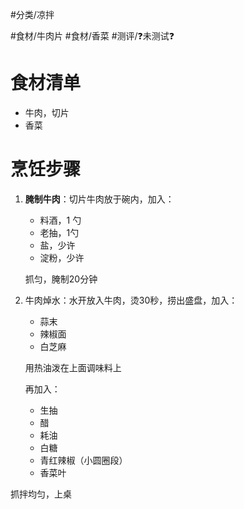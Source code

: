 #分类/凉拌 
 
#食材/牛肉片 #食材/香菜 
#测评/❓未测试❓ 

# 食材清单

- 牛肉，切片
- 香菜

# 烹饪步骤

1. **腌制牛肉**：切片牛肉放于碗内，加入：
    - 料酒，1 勺
    - 老抽，1勺
    - 盐，少许
    - 淀粉，少许
    
    抓匀，腌制20分钟

2. 牛肉焯水：水开放入牛肉，烫30秒，捞出盛盘，加入：
    
    - 蒜末
    - 辣椒面
    - 白芝麻
    
    用热油泼在上面调味料上
    
    再加入：
    
    - 生抽
    - 醋
    - 耗油
    - 白糖
    - 青红辣椒（小圆圈段）
    - 香菜叶

抓拌均匀，上桌